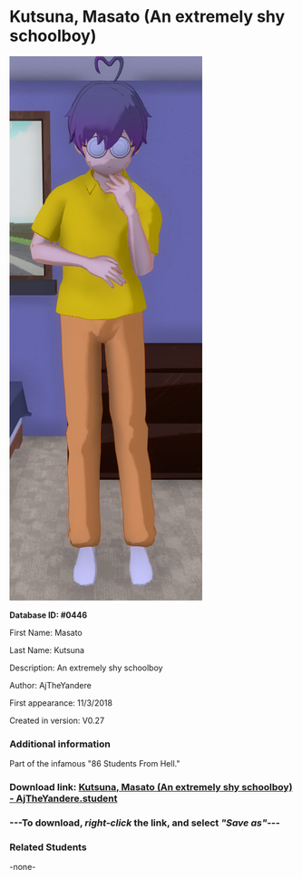 # Kutsuna, Masato (An extremely shy schoolboy)

<img src="../../Files/Images/Kutsuna, Masato (An extremely shy schoolboy).png" title="Kutsuna, Masato (An extremely shy schoolboy) - AjTheYandere">

**Database ID: #0446**

First Name: Masato

Last Name: Kutsuna

Description: An extremely shy schoolboy

Author: AjTheYandere

First appearance: 11/3/2018

Created in version: V0.27

### Additional information

Part of the infamous "86 Students From Hell."

### Download link: <a href="https://raw.githubusercontent.com/Arbiter1223/Daigaku-Gurashi-Custom-Students/master/Files/Student%20Files/Kutsuna%2C%20Masato%20(An%20extremely%20shy%20schoolboy)%20-%20AjTheYandere.student">Kutsuna, Masato (An extremely shy schoolboy) - AjTheYandere.student</a>

### ---**To download, _right-click_ the link, and select _"Save as"_**---

### Related Students

-none-
